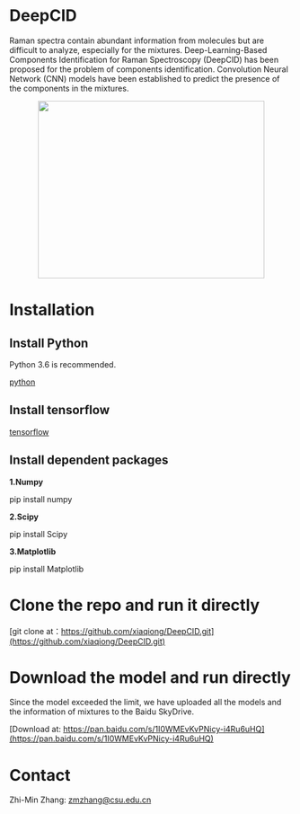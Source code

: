 # DeepCID
Raman spectra contain abundant information from molecules but are difficult to analyze, especially for the mixtures. Deep-Learning-Based Components Identification for Raman Spectroscopy (DeepCID) has been proposed for the problem of components identification. Convolution Neural Network (CNN) models have been established to predict the presence of the components in the mixtures.

<div align="center">
<img src="https://raw.githubusercontent.com/xiaqiong/DeepCID/master/Flowchart.jpg" width=403 height=316 />
</div>

# Installation
## Install Python

Python 3.6 is recommended.

[python](https://www.python.org)

## Install tensorflow

[tensorflow](https://www.tensorflow.org)

## Install dependent packages

**1.Numpy**

pip install numpy

**2.Scipy**

pip install Scipy

**3.Matplotlib**

pip install Matplotlib

# Clone the repo and run it directly

[git clone at：https://github.com/xiaqiong/DeepCID.git](https://github.com/xiaqiong/DeepCID.git) 

# Download the model and run directly

Since the model exceeded the limit, we have uploaded all the models and the  information of mixtures to the Baidu SkyDrive.

[Download at: https://pan.baidu.com/s/1I0WMEvKvPNicy-i4Ru6uHQ](https://pan.baidu.com/s/1I0WMEvKvPNicy-i4Ru6uHQ) 

# Contact

Zhi-Min Zhang: zmzhang@csu.edu.cn


